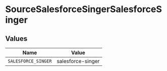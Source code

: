 # SourceSalesforceSingerSalesforceSinger


## Values

| Name                | Value               |
| ------------------- | ------------------- |
| `SALESFORCE_SINGER` | salesforce-singer   |